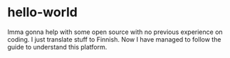 # hello-world
Imma gonna help with some open source with no previous experience on coding. I just translate stuff to Finnish.
Now I have managed to follow the guide to understand this platform.
